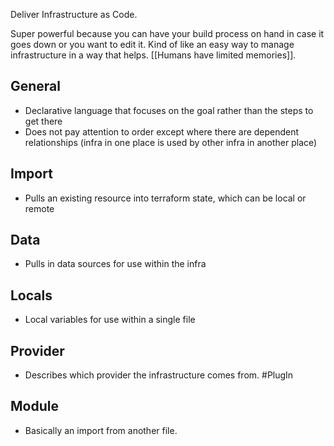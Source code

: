 Deliver Infrastructure as Code. 

Super powerful because you can have your build process on hand in case it goes down or you want to edit it. Kind of like an easy way to manage infrastructure in a way that helps. [[Humans have limited memories]].

## General
- Declarative language that focuses on the goal rather than the steps to get there
- Does not pay attention to order except where there are dependent relationships (infra in one place is used by other infra in another place)

## Import
- Pulls an existing resource into terraform state, which can be local or remote

## Data
- Pulls in data sources for use within the infra

## Locals
- Local variables for use within a single file

## Provider
- Describes which provider the infrastructure comes from. #PlugIn 

## Module
- Basically an import from another file. 